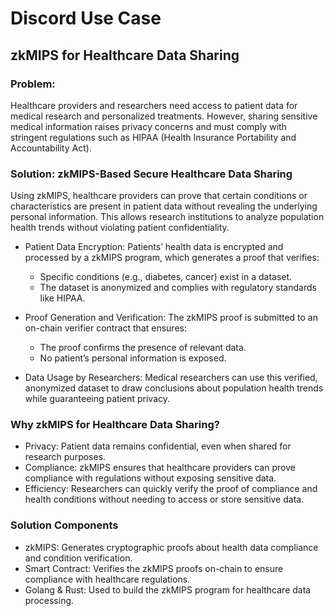 # Discord Use Case

## zkMIPS for Healthcare Data Sharing
### Problem:
Healthcare providers and researchers need access to patient data for medical research and personalized treatments. However, sharing sensitive medical information raises privacy concerns and must comply with stringent regulations such as HIPAA (Health Insurance Portability and Accountability Act).

### Solution: zkMIPS-Based Secure Healthcare Data Sharing
Using zkMIPS, healthcare providers can prove that certain conditions or characteristics are present in patient data without revealing the underlying personal information. This allows research institutions to analyze population health trends without violating patient confidentiality.

- Patient Data Encryption:
  Patients’ health data is encrypted and processed by a zkMIPS program, which generates a proof that verifies:
    - Specific conditions (e.g., diabetes, cancer) exist in a dataset.
    - The dataset is anonymized and complies with regulatory standards like HIPAA.

- Proof Generation and Verification:
  The zkMIPS proof is submitted to an on-chain verifier contract that ensures:
    - The proof confirms the presence of relevant data.
    - No patient’s personal information is exposed.
- Data Usage by Researchers:
    Medical researchers can use this verified, anonymized dataset to draw conclusions about population health trends while guaranteeing patient privacy.

### Why zkMIPS for Healthcare Data Sharing?
- Privacy: Patient data remains confidential, even when shared for research purposes.
- Compliance: zkMIPS ensures that healthcare providers can prove compliance with regulations without exposing sensitive data.
- Efficiency: Researchers can quickly verify the proof of compliance and health conditions without needing to access or store sensitive data.

### Solution Components
- zkMIPS: Generates cryptographic proofs about health data compliance and condition verification.
- Smart Contract: Verifies the zkMIPS proofs on-chain to ensure compliance with healthcare regulations.
- Golang & Rust: Used to build the zkMIPS program for healthcare data processing.
